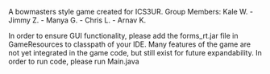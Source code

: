 A bowmasters style game created for ICS3UR. 
Group Members: Kale W. - Jimmy Z. - Manya G. - Chris L. - Arnav K.

In order to ensure GUI functionality, please add the forms_rt.jar file in GameResources to classpath of your IDE.
Many features of the game are not yet integrated in the game code, but still exist for future expandability.
In order to run code, please run Main.java
